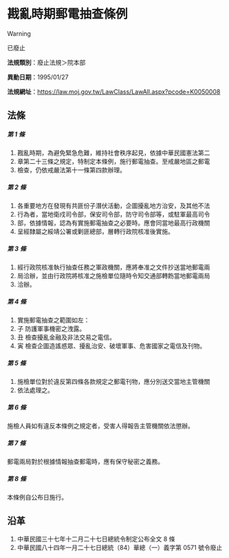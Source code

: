 # 戡亂時期郵電抽查條例
> [!WARNING]
> 已廢止

**法規類別**：廢止法規＞院本部

**異動日期**：1995/01/27  

**法規網址**：https://law.moj.gov.tw/LawClass/LawAll.aspx?pcode=K0050008



## 法條
##### 第 1 條
1. 戡亂時期，為避免緊急危難，維持社會秩序起見，依據中華民國憲法第二
1. 章第二十三條之規定，特制定本條例，施行郵電抽查。至戒嚴地區之郵電
1. 檢查，仍依戒嚴法第十一條第四款辦理。

##### 第 2 條
1. 各重要地方在發現有共匪份子潛伏活動，企圖擾亂地方治安，及其他不法
1. 行為者，當地衛戍司令部，保安司令部，防守司令部等，或駐軍最高司令
1. 部，依據情報，認為有實施郵電抽查之必要時。應會同當地最高行政機關
1. 呈經隸屬之綏靖公署或剿匪總部，層轉行政院核准後實施。

##### 第 3 條
1. 經行政院核准執行抽查任務之軍政機關，應將奉准之文件抄送當地郵電兩
1. 局洽辦，並由行政院將核准之施檢單位隨時令知交通部轉飭當地郵電兩局
1. 洽辦。

##### 第 4 條
1. 實施郵電抽查之範圍如左：
1. 子  防護軍事機密之洩露。
1. 丑  檢查擾亂金融及非法交易之電信。
1. 寅  檢查企圖造謠惑眾、擾亂治安、破壞軍事、危害國家之電信及刊物。

##### 第 5 條
1. 施檢單位對於違反第四條各款規定之郵電刊物，應分別送交當地主管機關
1. 依法處理之。

##### 第 6 條
施檢人員如有違反本條例之規定者，受害人得報告主管機關依法懲辦。

##### 第 7 條
郵電兩局對於根據情報抽查郵電時，應有保守秘密之義務。

##### 第 8 條
本條例自公布日施行。

## 沿革
1. 中華民國三十七年十二月二十七日總統令制定公布全文 8  條
1. 中華民國八十四年一月二十七日總統（84）華總（一）義字第 0571 號令廢止

